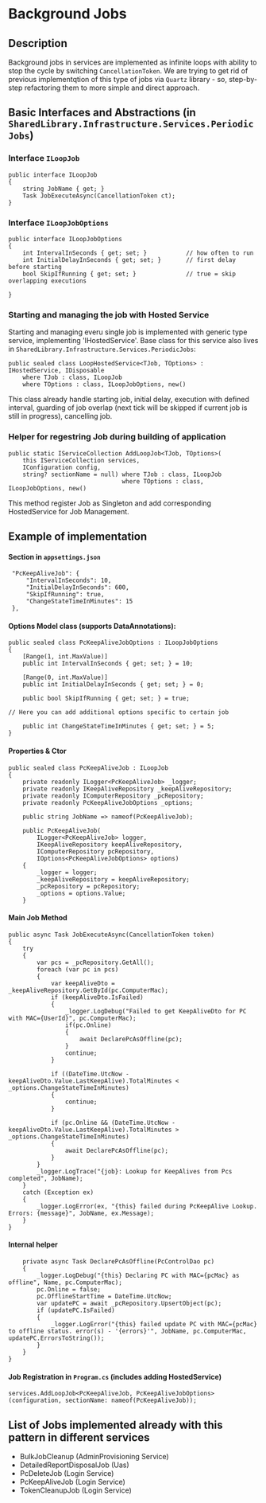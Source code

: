 # Background Jobs

## Description

Background jobs in services are implemented as infinite loops with ability to stop the cycle by switching `CancellationToken`. We are trying to get rid of previous implementqtion of this type of jobs via `Quartz` library - so, step-by-step refactoring them to more simple and direct approach.

## Basic Interfaces and Abstractions (in `SharedLibrary.Infrastructure.Services.PeriodicJobs`)

### Interface `ILoopJob`

```
public interface ILoopJob
{
    string JobName { get; }
    Task JobExecuteAsync(CancellationToken ct);
}
```

### Interface `ILoopJobOptions`

```
public interface ILoopJobOptions
{
    int IntervalInSeconds { get; set; }           // how often to run
    int InitialDelayInSeconds { get; set; }       // first delay before starting
    bool SkipIfRunning { get; set; }              // true = skip overlapping executions

}
```

### Starting and managing the job with Hosted Service

Starting and managing everu single job is implemented with generic type service, implementing 'IHostedService'. Base class for this service also lives in `SharedLibrary.Infrastructure.Services.PeriodicJobs`:

```
public sealed class LoopHostedService<TJob, TOptions> : IHostedService, IDisposable
    where TJob : class, ILoopJob
    where TOptions : class, ILoopJobOptions, new()
```

This class already handle starting job, initial delay, execution with defined interval, guarding of job overlap (next tick will be skipped if current job is still in progress), cancelling job.

### Helper for regestring Job during building of application

```
public static IServiceCollection AddLoopJob<TJob, TOptions>(
    this IServiceCollection services,
    IConfiguration config,
    string? sectionName = null) where TJob : class, ILoopJob
                                where TOptions : class, ILoopJobOptions, new()
```

This method register Job as Singleton and add corresponding HostedService for Job Management.

## Example of implementation

#### Section in `appsettings.json`

```
 "PcKeepAliveJob": {
     "IntervalInSeconds": 10,
     "InitialDelayInSeconds": 600,
     "SkipIfRunning": true,
     "ChangeStateTimeInMinutes": 15
 },
```

#### Options Model class (supports DataAnnotations):

```
public sealed class PcKeepAliveJobOptions : ILoopJobOptions
{
    [Range(1, int.MaxValue)]
    public int IntervalInSeconds { get; set; } = 10;

    [Range(0, int.MaxValue)]
    public int InitialDelayInSeconds { get; set; } = 0;

    public bool SkipIfRunning { get; set; } = true;

// Here you can add additional options specific to certain job

    public int ChangeStateTimeInMinutes { get; set; } = 5;
}
```

#### Properties & Ctor

```
public sealed class PcKeepAliveJob : ILoopJob
{
    private readonly ILogger<PcKeepAliveJob> _logger;
    private readonly IKeepAliveRepository _keepAliveRepository;
    private readonly IComputerRepository _pcRepository;
    private readonly PcKeepAliveJobOptions _options;

    public string JobName => nameof(PcKeepAliveJob);

    public PcKeepAliveJob(
        ILogger<PcKeepAliveJob> logger,
        IKeepAliveRepository keepAliveRepository,
        IComputerRepository pcRepository,
        IOptions<PcKeepAliveJobOptions> options)
    {
        _logger = logger;
        _keepAliveRepository = keepAliveRepository;
        _pcRepository = pcRepository;
        _options = options.Value;
    }
```

#### Main Job Method

```
public async Task JobExecuteAsync(CancellationToken token)
{
    try
    {
        var pcs = _pcRepository.GetAll();
        foreach (var pc in pcs)
        {
            var keepAliveDto = _keepAliveRepository.GetById(pc.ComputerMac);
            if (keepAliveDto.IsFailed)
            {
                _logger.LogDebug("Failed to get KeepAliveDto for PC with MAC={UserId}", pc.ComputerMac);
                if(pc.Online)
                {
                    await DeclarePcAsOffline(pc);
                }
                continue;
            }

            if ((DateTime.UtcNow - keepAliveDto.Value.LastKeepAlive).TotalMinutes < _options.ChangeStateTimeInMinutes)
            {
                continue;
            }

            if (pc.Online && (DateTime.UtcNow - keepAliveDto.Value.LastKeepAlive).TotalMinutes > _options.ChangeStateTimeInMinutes)
            {
                await DeclarePcAsOffline(pc);
            }
        }
        _logger.LogTrace("{job}: Lookup for KeepAlives from Pcs completed", JobName);
    }
    catch (Exception ex)
    {
        _logger.LogError(ex, "{this} failed during PcKeepAlive Lookup. Errors: {message}", JobName, ex.Message);
    }
}
```

#### Internal helper

```
    private async Task DeclarePcAsOffline(PcControlDao pc)
    {
        _logger.LogDebug("{this} Declaring PC with MAC={pcMac} as offline", Name, pc.ComputerMac);
        pc.Online = false;
        pc.OfflineStartTime = DateTime.UtcNow;
        var updatePC = await _pcRepository.UpsertObject(pc);
        if (updatePC.IsFailed)
        {
            _logger.LogError("{this} failed update PC with MAC={pcMac} to offline status. error(s) - '{errors}'", JobName, pc.ComputerMac, updatePC.ErrorsToString());
        }
    }
}
```

#### Job Registration in `Program.cs` (includes adding HostedService)

```
services.AddLoopJob<PcKeepAliveJob, PcKeepAliveJobOptions>(configuration, sectionName: nameof(PcKeepAliveJob));
```

## List of Jobs implemented already with this pattern in different services

-   BulkJobCleanup (AdminProvisioning Service)
-   DetailedReportDisposalJob (Uas)
-   PcDeleteJob (Login Service)
-   PcKeepAliveJob (Login Service)
-   TokenCleanupJob (Login Service)
